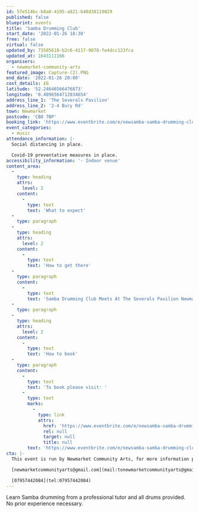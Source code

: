 ```yaml
---
id: 57e514bc-b8a0-4195-a821-648d38119029
published: false
blueprint: events
title: 'Samba Drumming Club'
start_date: '2022-01-26 18:30'
free: false
virtual: false
updated_by: 73585618-b2c6-4117-9078-fe4dcc123fca
updated_at: 1643111166
organisers:
  - newmarket-community-arts
featured_image: Capture-(2).PNG
end_date: '2022-01-26 20:00'
cost_details: £6
latitude: '52.24646566476873'
longitude: '0.4096564712834654'
address_line_1: 'The Severals Pavilion'
address_line_2: '2-4 Bury Rd'
town: Newmarket
postcode: 'CB8 7BP'
booking_link: 'https://www.eventbrite.com/e/newsamba-samba-drumming-club-tickets-238634501217'
event_categories:
  - music
attendance_information: |-
  Social distancing in place.

  Covid-19 preventative measures in place.
accessibility_information: '- Indoor venue'
content_area:
  -
    type: heading
    attrs:
      level: 2
    content:
      -
        type: text
        text: 'What to expect'
  -
    type: paragraph
  -
    type: heading
    attrs:
      level: 2
    content:
      -
        type: text
        text: 'How to get there'
  -
    type: paragraph
    content:
      -
        type: text
        text: 'Samba Drumming Club Meets At The Severals Pavilion Newmarket, CB87BP'
  -
    type: paragraph
  -
    type: heading
    attrs:
      level: 2
    content:
      -
        type: text
        text: 'How to book'
  -
    type: paragraph
    content:
      -
        type: text
        text: 'To book please visit: '
      -
        type: text
        marks:
          -
            type: link
            attrs:
              href: 'https://www.eventbrite.com/e/newsamba-samba-drumming-club-tickets-238634501217'
              rel: null
              target: null
              title: null
        text: 'https://www.eventbrite.com/e/newsamba-samba-drumming-club-tickets-238634501217'
cta: |-
  This event is run by Newmarket Community Arts, for more information please get in touch via email or phone:

  [newmarketcommunityarts@gmail.com](mail:tonewmarketcommunityarts@gmail.com)

  [07957442084](tel:07957442084)
---
```

Learn Samba drumming from a professional tutor and all drums provided. No prior experience necessary.